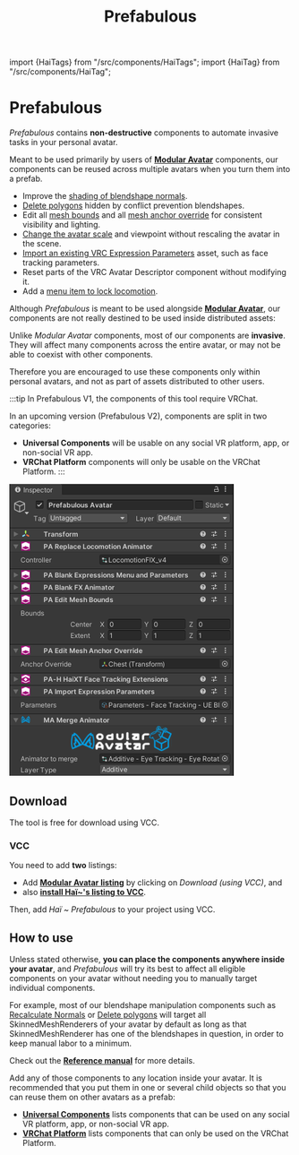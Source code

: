 ﻿---
title: Prefabulous
---
import {HaiTags} from "/src/components/HaiTags";
import {HaiTag} from "/src/components/HaiTag";

# Prefabulous

<HaiTags>
<HaiTag isUniversal={true} />
</HaiTags>

*Prefabulous* contains **non-destructive** components to automate invasive tasks in your personal avatar.

Meant to be used primarily by users of **[Modular Avatar](https://modular-avatar.nadena.dev/)** components,
our components can be reused across multiple avatars when you turn them into a prefab.

- Improve the [shading of blendshape normals](./prefabulous/universal/recalculate-normals).
- [Delete polygons](./prefabulous/universal/delete-polygons) hidden by conflict prevention blendshapes.
- Edit all [mesh bounds](./prefabulous/universal/edit-all-mesh-bounds)
and all [mesh anchor override](./prefabulous/universal/edit-all-mesh-anchor-override) for consistent visibility and lighting.
- [Change the avatar scale](./prefabulous/universal/change-avatar-scale) and viewpoint without rescaling the avatar in the scene.
- [Import an existing VRC Expression Parameters](./prefabulous/vrchat/import-expression-parameters) asset, such as face tracking parameters.
- Reset parts of the VRC Avatar Descriptor component without modifying it.
- Add a [menu item to lock locomotion](./prefabulous/vrchat/lock-locomotion-menu-item).

Although *Prefabulous* is meant to be used alongside **[Modular Avatar](https://modular-avatar.nadena.dev/)**, our components are not
really destined to be used inside distributed assets:

Unlike *Modular Avatar* components, most of our components are **invasive**. They will affect many components across the entire avatar,
or may not be able to coexist with other components.

Therefore you are encouraged to use these components only within personal avatars, and not as part of assets distributed to other users.

:::tip
In Prefabulous V1, the components of this tool require VRChat.

In an upcoming version (Prefabulous V2), components are split in two categories:
- **Universal Components** will be usable on any social VR platform, app, or non-social VR app.
- **VRChat Platform** components will only be usable on the VRChat Platform.
:::

![](img/pvsUzAgoIb.png)

## Download

The tool is free for download using VCC.

### VCC

You need to add **two** listings:

- Add **[Modular Avatar listing](https://modular-avatar.nadena.dev/)** by clicking on *Download (using VCC)*, and
- also **[install Haï~'s listing to VCC](vcc://vpm/addRepo?url=https://hai-vr.github.io/vpm-listing/index.json)**.

Then, add *Haï ~ Prefabulous* to your project using VCC.

## How to use

Unless stated otherwise, **you can place the components anywhere inside your avatar**, and *Prefabulous* will try its best to affect all
eligible components on your avatar without needing you to manually target individual components.

For example, most of our blendshape manipulation components such as [Recalculate Normals](./prefabulous/universal/recalculate-normals)
or [Delete polygons](./prefabulous/universal/delete-polygons) will target all SkinnedMeshRenderers of your avatar by default as long as that
SkinnedMeshRenderer has one of the blendshapes in question, in order to keep manual labor to a minimum.

Check out the **[Reference manual](./prefabulous/reference)** for more details.

Add any of those components to any location inside your avatar. It is recommended that you put them in one or several child objects
so that you can reuse them on other avatars as a prefab:

- **[Universal Components](./prefabulous/universal)** lists components that can be used on any social VR platform, app, or non-social VR app.
- **[VRChat Platform](./prefabulous/vrchat)** lists components that can only be used on the VRChat Platform.
